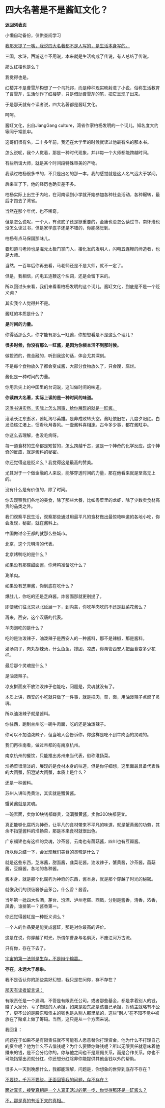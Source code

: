 # 四大名著是不是酱缸文化？

[**返回列表页**](/gzh/记忆承载3)

小懒自动备份，仅供查阅学习

[我那天提了一嘴，我说四大名著都不是人写的，是生活本身写的。](http://mp.weixin.qq.com/s?__biz=MzU0MjYwNDU2Mw==&mid=2247512438&idx=1&sn=33e6955a97e80ca6ab38a75edf98d1a4&chksm=fb1add0acc6d541cbbb4696bea3ffbdca7a8ece460a6f26925cdc115e44589e69f45c4c90408&scene=21#wechat_redirect)

三国，水浒，西游这个不用说，本来就是生活构成了传说，有人总结了传说。  

那么红楼也是么？

我觉得也是。

红楼并不是曹雪芹构想了一个乌托邦，而是种种现实映射进了小说，俗称生活教育了曹雪芹，生活创作了红楼梦，只是借助曹雪芹的笔，把它呈现了出来。  

于是那天就有个读者说，四大名著都是酱缸文化。  

呵呵。  

酱缸文化，出自JiangGang culture，湾省作家柏杨发明的一个词儿，知名度大约等同于常凯申。

这哥们很有名，二十多年前，我还在大学里的时候就读过他最有名的那本书。  

怎么说呢，我个人觉着，那是一种时代现象，并非每一个大师都能跨越时间。  

有些所谓大师，就是某个时间段特殊审美的产物。

我读过柏杨很多书的，不只是出名的那一本，我的感觉就是这人名气远大于学问。

后来查了下，他的经历也确实差不多。  

柏杨实际上出生于内地，在河南读到小学就开始参加各种社会活动，各种辗转，最后才跑去了湾省。

当然在那个年代，也不稀奇。  

但是怎么说呢，一个人，有点底子还是挺重要的，金庸也没怎么读过书，南怀瑾也没怎么读过书，但是家学底子还是不错的，你能感觉到。  

柏杨有点马保国那味儿。

要知道马老师也是混元太极门掌门人，接化发的发明人，闪电五连鞭的缔造者，也是大师。

当然，一百年后你再去看，马老师还是不是大师，就不一定了。

但是，我相信，闪电五连鞭这个名词，还是会留下来的。

所以回过头来看，我们来看看柏杨发明的这个词儿，酱缸文化，到底是不是一个贬义词？  

其实我个人觉得并不是。

酱缸的本质是什么？  

 **是时间的力量。**

你得活那么久，你才能有那么一缸酱，你想想看是不是这么个理儿？  

 **很多时候，你没有那么一缸酱，是因为你根本活不到那时候。**  

做投资的，做金融的，听到我这句话，体会尤其深刻。

不是每个食物放久了都会变成酱，大部分食物放久了，只会馊，腐烂。  

酱化是一种时间的力量。

你用舌尖上的中国里的台词说，这叫做时间的味道。  

 **你读四大名著，实际上读的是一种时间的味道。**  

[
这类书讲实然，实际上怎么回事，给你展现的就是一缸酱。](http://mp.weixin.qq.com/s?__biz=MzU0MjYwNDU2Mw==&mid=2247512438&idx=1&sn=33e6955a97e80ca6ab38a75edf98d1a4&chksm=fb1add0acc6d541cbbb4696bea3ffbdca7a8ece460a6f26925cdc115e44589e69f45c4c90408&scene=21#wechat_redirect)  

滚滚长江东逝水，酱缸淘尽英雄。是非成败转头空。酱缸依旧在，几度夕阳红。白发渔樵江渚上，惯看秋月春风。一壶酱料喜相逢。古今多少事，都在酱缸中。

你这么去理解，也没毛病呀。

每一道食材的生命都是短暂的，怎么跨越千古，这是一个神奇的化学反应，这个神奇的反应，就是酱料的秘密。  

你还觉得这是贬义么？我觉得这是最高的赞美。  

尤其对于一个做金融的人来说，能够穿透时间的力量，那在他看来就是至高无上的。

没有什么是有价值的，除了时间。  

你去观察我们各地的美食，除了那些大餐，比如粤菜里的龙虾，除了少数卖食材高贵的品类之外。

我们观察平民生活，观察那些通过用最平凡的食材做出最惊艳味道的各地小吃，你会发现，秘密，就在酱料上。

中国做过帝王都的就那么些城市。  

北京，这个元明清的代表。

北京烤鸭吃的是什么？  

如果没有那碟甜面酱，你烤鸭准备吃什么？

涮羊肉。

如果没有芝麻酱，你到底在吃什么？

爆肚儿，你吃的还是芝麻酱。炸酱面那就更别提了。  

即便我们往北京以北延展一下，到内蒙，你吃羊肉吃的不还是韭菜花酱么？

再来，西安，这个汉唐的代表。

羊肉泡吃的是什么？  

吃的是油泼辣子，油泼辣子是西安人的一种酱料，那不是辣椒，那是酱料。

灌汤包子，肉丸胡辣汤，什么鱼鱼，搅团，凉皮，你甭管西安人把面食变多少花样。

最后那个灵魂是什么？  

是油泼辣子。

凉皮擀面皮不放油泼辣子也能吃，问题是，灵魂就没有了。

本质上讲，西安的小吃就只做了一件事，就是把肉，菜，面，用油泼辣子点燃了灵魂。  

所以油泼辣子就是酱料。  

你往西，跑到兰州吃一碗牛肉面，吃的还是油泼辣子。  

你可以不加油泼辣子，但当地人会告诉你，你这样是吃不到牛肉面的灵魂的。  

我们再往南看，做过帝都的有南京杭州。  

南京杭州的餐饮，只能推出苏州来当代表，俗称淮扬菜。  

淮扬菜很清淡的，展现的是食材本身的味道，但是你仔细想，这里面最具备代表性的大闸蟹，阳澄湖大闸蟹，本质上是什么？

还是一种酱料。

苏州人讲叫秃黄油，其实就是蟹黄酱。

蟹黄酱就是灵魂。

一碗素面，卖你10块钱都嫌贵，浇满蟹黄酱，卖你300块都便宜。

真正能够化腐朽为神奇，让平凡的食材带来不平凡的味道，就是蟹黄酱的功劳，其余不指望酱料的淮扬菜，那是本来食材就很出色。

广东福建也有这样的灵魂，沙茶酱。云南也有菌菇酱，四川也有豆瓣酱。

所以你总结一下，会发现我们美食的灵魂是什么？  

就是这些东西，芝麻酱，甜面酱，韭菜花酱，油泼辣子，蟹黄酱，沙茶酱，菌菇酱，豆瓣酱，各地的各种酱。

酱本身，就是那个化腐朽为神奇的东西，酱本身，就是那个穿越了时光的秘密。  

就像我们的顶级奢侈品茅台，什么香？酱香。

当年第一批四大名酒，茅台、汾酒、泸州老窖、西凤，分别是酱香，清香，浓香，凤香。谁排第一？酱香第一。

你还觉得酱缸是一种贬义词么？

一个人的作品要是能变成酱缸，那是对你最高的评价。  

这是在说，你穿越了时光，所谓尔曹身与名俱灭，不废江河万古流。

只有你，存在下去了。

[宇宙的第一法则是生存，不是辩个输赢。](http://mp.weixin.qq.com/s?__biz=MzkwMzQ1MzczOQ==&mid=2247484023&idx=1&sn=2f24feed70281f2b08632e42510f0f1c&chksm=c0974f33f7e0c625937c06ec48d33351cecc3626b79ceff1d129c65e4b279d8a57ee4ff8fe15&scene=21#wechat_redirect)  

 **存在，永远大于想象。**

我不是否认你的那些美好幻想，我只是在问你，存不存在？  

[那天有读者留言说：](http://mp.weixin.qq.com/s?__biz=MzU0MjYwNDU2Mw==&mid=2247512448&idx=2&sn=c30fd59abf8798347c9532cbc3d7e252&chksm=fb1addfccc6d54eaa9748611906b60b9837d57460ac114ea35a7d695348d7cf15e51d26f50be&scene=21#wechat_redirect)  

有限责任是一个漏洞，不管是有限责任公司，或者那些基金，都是拿着别人的钱，赚了大家分，亏了掏钱的人承担，如果是股东那是该自己承担，对债主就略有不公了，更不公的是股东和债主的钱也是从别人那里拿的，这些“别人”在不知不觉中被放在了赌桌上做了筹码。当然，这只是从一个方面来说。

我回复：  

问题在于如果不是有限责任就不可能有人愿意替你打理资金。他为什么不打理自己的资金呢？他为什么不去借钱呢？为什么要替你赚钱呢？所以无限责任就意味着他赚来的钱，是不会分给你的。你与他之间也不是雇佣关系，而是合作关系。你也不可能指望出资就分红，你还想分红除非你能提供其他金钱以外的帮助。

很多人一天到晚想什么，我都能理解，问题是，你想象的世界到底存不存在？  

[不要绕，千万不要绕，正面回答我的问题，存不存在？  
](http://mp.weixin.qq.com/s?__biz=MzkwMzQ1MzczOQ==&mid=2247484023&idx=1&sn=2f24feed70281f2b08632e42510f0f1c&chksm=c0974f33f7e0c625937c06ec48d33351cecc3626b79ceff1d129c65e4b279d8a57ee4ff8fe15&scene=21#wechat_redirect)

[面对真实，接受真相是一个人真正活过的第一步，你觉得那还是一缸酱么？](http://mp.weixin.qq.com/s?__biz=MzkwMzQ1MzczOQ==&mid=2247484023&idx=1&sn=2f24feed70281f2b08632e42510f0f1c&chksm=c0974f33f7e0c625937c06ec48d33351cecc3626b79ceff1d129c65e4b279d8a57ee4ff8fe15&scene=21#wechat_redirect)

[不，那是真的有活下来的真相。](http://mp.weixin.qq.com/s?__biz=MzkwMzQ1MzczOQ==&mid=2247484023&idx=1&sn=2f24feed70281f2b08632e42510f0f1c&chksm=c0974f33f7e0c625937c06ec48d33351cecc3626b79ceff1d129c65e4b279d8a57ee4ff8fe15&scene=21#wechat_redirect)

